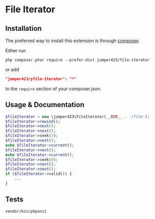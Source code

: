 File Iterator
=============

Installation
----------

The preferred way to install this extension is through [composer](http://getcomposer.org/download/).

Either run

```
php composer.phar require --prefer-dist jumper423/file-iterator
```

or add

```json
"jumper423/yfile-iterator": "*"
```

to the `require` section of your composer.json.

Usage & Documentation
------------
```php
$fileIterator = new \jumper423\FileIterator(__DIR__ . '/file');
$fileIterator->rewind();
$fileIterator->next();
$fileIterator->next();
$fileIterator->seek(3);
$fileIterator->next();
echo $fileIterator->current();
$fileIterator->next();
echo $fileIterator->current();
$fileIterator->seek(9);
$fileIterator->next();
$fileIterator->next();
if ($fileIterator->valid()) {
    ...
}
```

## Tests
```
vendor/bin/phpunit 
```